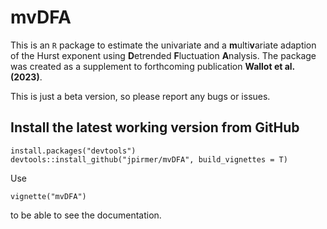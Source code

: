 # mvDFA
This is an `R` package to estimate the univariate and a **m**ulti**v**ariate adaption of the Hurst exponent using **D**etrended **F**luctuation **A**nalysis. The package was created as a supplement to forthcoming publication **Wallot et al. (2023)**. 

This is just a beta version, so please report any bugs or issues.

## Install the latest working version from GitHub
```{r}
install.packages("devtools")
devtools::install_github("jpirmer/mvDFA", build_vignettes = T)
```

Use 

```{r}
vignette("mvDFA")
```

to be able to see the documentation. 


